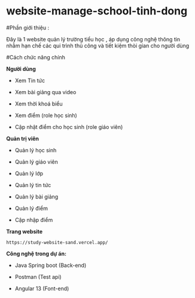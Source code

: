 # website-manage-school-tinh-dong
#Phần giới thiệu :

Đây là 1 website quản lý trường tiểu học , áp dụng công nghệ thông tin nhằm hạn chế các qui trình thủ công và tiết kiệm thòi gian cho người dùng

#Cách chức năng chính

**Người dùng**

-  Xem Tin tức

- Xem bài giảng qua video 

- Xem thời khoá biểu

- Xem điểm (role học sinh)

- Cập nhật điểm cho học sinh (role giáo viên)

**Quản trị viên**

- Quản lý học sinh

- Quản lý giáo viên

- Quản lý lớp

- Quản lý tin tức

- Quản lý bài giảng

- Quản lý điểm

- Cập nhập điểm 


**Trang website**

```
https://study-website-sand.vercel.app/
```

**Công nghệ trong dự án:**

- Java Spring boot (Back-end)

- Postman (Test api)

- Angular 13 (Font-end)
